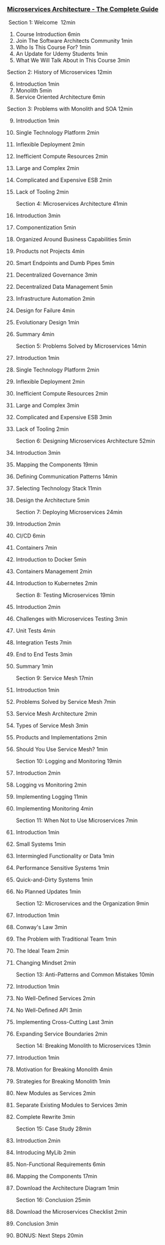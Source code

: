 ### [Microservices Architecture - The Complete Guide](https://www.udemy.com/course/microservices-architecture-the-complete-guide/?ranMID=39197&ranEAID=CuIbQrBnhiw&ranSiteID=CuIbQrBnhiw-6.CG0iNwft45D1qESTfFGA&LSNPUBID=CuIbQrBnhiw&utm_source=aff-campaign&utm_medium=udemyads)

​	   Section 1: Welcome
​	   12min

1. Course Introduction
6min
2. Join The Software Architects Community
1min
3. Who Is This Course For?
1min
4. An Update for Udemy Students
1min
5. What We Will Talk About in This Course
    3min

  Section 2: History of Microservices
  12min

6. Introduction
1min
7. Monolith
5min
8. Service Oriented Architecture
    6min

  Section 3: Problems with Monolith and SOA
  12min

9. Introduction
1min
10. Single Technology Platform
2min
11. Inflexible Deployment
2min
12. Inefficient Compute Resources
2min
13. Large and Complex
2min
14. Complicated and Expensive ESB
2min
15. Lack of Tooling
    2min

    Section 4: Microservices Architecture
    41min
16. Introduction
3min
17. Componentization
5min
18. Organized Around Business Capabilities
5min
19. Products not Projects
4min
20. Smart Endpoints and Dumb Pipes
5min
21. Decentralized Governance
3min
22. Decentralized Data Management
5min
23. Infrastructure Automation
2min
24. Design for Failure
4min
25. Evolutionary Design
1min
26. Summary
    4min

    Section 5: Problems Solved by Microservices
    14min
27. Introduction
1min
28. Single Technology Platform
2min
29. Inflexible Deployment
2min
30. Inefficient Compute Resources
2min
31. Large and Complex
3min
32. Complicated and Expensive ESB
3min
33. Lack of Tooling
    2min

    Section 6: Designing Microservices Architecture
    52min
34. Introduction
3min
35. Mapping the Components
19min
36. Defining Communication Patterns
14min
37. Selecting Technology Stack
11min
38. Design the Architecture
    5min

    Section 7: Deploying Microservices
    24min
39. Introduction
2min
40. CI/CD
6min
41. Containers
7min
42. Introduction to Docker
5min
43. Containers Management
2min
44. Introduction to Kubernetes
    2min

    Section 8: Testing Microservices
    19min
45. Introduction
2min
46. Challenges with Microservices Testing
3min
47. Unit Tests
4min
48. Integration Tests
7min
49. End to End Tests
3min
50. Summary
    1min

    Section 9: Service Mesh
    17min
51. Introduction
1min
52. Problems Solved by Service Mesh
7min
53. Service Mesh Architecture
2min
54. Types of Service Mesh
3min
55. Products and Implementations
2min
56. Should You Use Service Mesh?
    1min

    Section 10: Logging and Monitoring
    19min
57. Introduction
2min
58. Logging vs Monitoring
2min
59. Implementing Logging
11min
60. Implementing Monitoring
    4min

    Section 11: When Not to Use Microservices
    7min
61. Introduction
1min
62. Small Systems
1min
63. Intermingled Functionality or Data
1min
64. Performance Sensitive Systems
1min
65. Quick-and-Dirty Systems
1min
66. No Planned Updates
    1min

    Section 12: Microservices and the Organization
    9min
67. Introduction
1min
68. Conway's Law
3min
69. The Problem with Traditional Team
1min
70. The Ideal Team
2min
71. Changing Mindset
    2min

    Section 13: Anti-Patterns and Common Mistakes
    10min
72. Introduction
1min
73. No Well-Defined Services
2min
74. No Well-Defined API
3min
75. Implementing Cross-Cutting Last
3min
76. Expanding Service Boundaries
    2min

    Section 14: Breaking Monolith to Microservices
    13min
77. Introduction
1min
78. Motivation for Breaking Monolith
4min
79. Strategies for Breaking Monolith
1min
80. New Modules as Services
2min
81. Separate Existing Modules to Services
3min
82. Complete Rewrite
    3min

    Section 15: Case Study
    28min
83. Introduction
2min
84. Introducing MyLib
2min
85. Non-Functional Requirements
6min
86. Mapping the Components
17min
87. Download the Architecture Diagram
    1min

    Section 16: Conclusion
    25min
88. Download the Microservices Checklist
2min
89. Conclusion
3min
90. BONUS: Next Steps
20min
